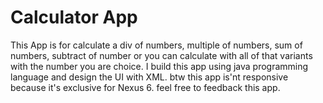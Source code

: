 # Calculator App
This App is for calculate a div of numbers, multiple of numbers, sum of numbers, subtract of number or you can calculate with all of that variants with the number you are choice. I build this app using java programming language and design the UI with XML. btw this app is'nt responsive because it's exclusive for Nexus 6. feel free to feedback this app.

